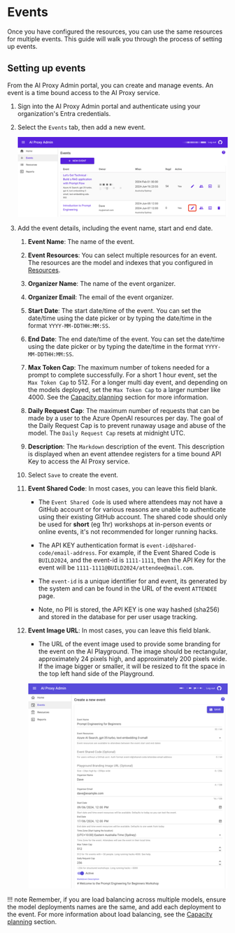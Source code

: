 # Events

Once you have configured the resources, you can use the same resources for multiple events. This guide will walk you through the process of setting up events.

## Setting up events

From the AI Proxy Admin portal, you can create and manage events. An event is a time bound access to the AI Proxy service.

1. Sign into the AI Proxy Admin portal and authenticate using your organization's Entra credentials.
1. Select the `Events` tab, then add a new event.

      ![](./media/proxy-events.png)

1. Add the event details, including the event name, start and end date.

   1. **Event Name**: The name of the event.
   1. **Event Resources**: You can select multiple resources for an event. The resources are the model and indexes that you configured in [Resources](./resources.md).
   1. **Organizer Name**: The name of the event organizer.
   1. **Organizer Email**: The email of the event organizer.
   1. **Start Date**: The start date/time of the event. You can set the date/time using the date picker or by typing the date/time in the format `YYYY-MM-DDTHH:MM:SS`.
   1. **End Date**: The end date/time of the event. You can set the date/time using the date picker or by typing the date/time in the format `YYYY-MM-DDTHH:MM:SS`.
   1. **Max Token Cap**: The maximum number of tokens needed for a prompt to complete successfully. For a short 1 hour event, set the `Max Token Cap` to 512. For a longer multi day event, and depending on the models deployed, set the `Max Token Cap` to a larger number like 4000. See the [Capacity planning](./capacity.md) section for more information.
   1. **Daily Request Cap**: The maximum number of requests that can be made by a user to the Azure OpenAI resources per day. The goal of the Daily Request Cap is to prevent runaway usage and abuse of the model.  The `Daily Request Cap` resets at midnight UTC.
   1. **Description**: The `Markdown` description of the event. This description is displayed when an event attendee registers for a time bound API Key to access the AI Proxy service.
   1. Select `Save` to create the event.
   1. **Event Shared Code**: In most cases, you can leave this field blank.

      - The `Event Shared Code` is used where attendees may not have a GitHub account or for various reasons are unable to authenticate using their existing GitHub account. The shared code should only be used for **short** (eg 1hr) workshops at in-person events or online events, it's not recommended for longer running hacks.

      - The API KEY authentication format is `event-id@shared-code/email-address`. For example, if the Event Shared Code is `BUILD2024`, and the event-id is `1111-1111`, then the API Key for the event will be `1111-1111@BUILD2024/attendee@mail.com`.

      - The `event-id` is a unique identifier for and event, its generated by the system and can be found in the URL of the event `ATTENDEE` page.

      - Note, no PII is stored, the API KEY is one way hashed (sha256) and stored in the database for per user usage tracking.

   1. **Event Image URL**: In most cases, you can leave this field blank.

      - The URL of the event image used to provide some branding for the event on the AI Playground. The image should be rectangular, approximately 24 pixels high, and approximately 200 pixels wide. If the image bigger or smaller, it will be resized to fit the space in the top left hand side of the Playground.

      ![](./media/proxy-new-event.png)

!!! note
    Remember, if you are load balancing across multiple models, ensure the model deployments names are the same, and add each deployment to the event. For more information about load balancing, see the [Capacity planning](./capacity.md/#scaling-capacity) section.
